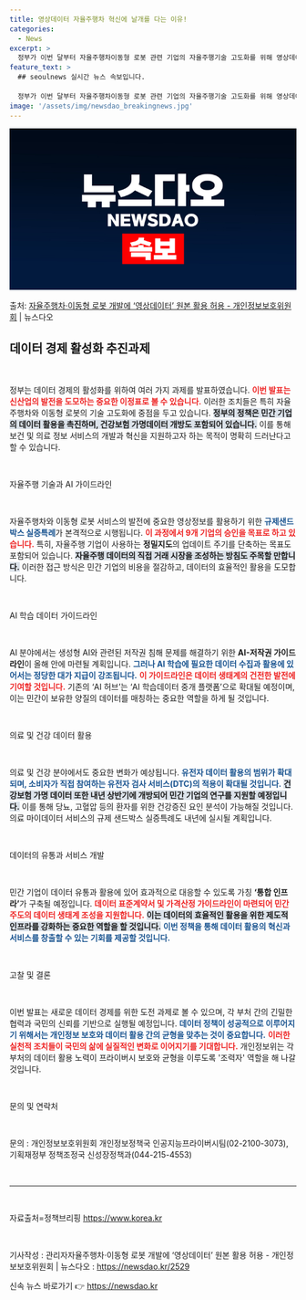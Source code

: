 ```yaml
---
title: 영상데이터 자율주행차 혁신에 날개를 다는 이유!
categories:
  - News
excerpt: >
  정부가 이번 달부터 자율주행차이동형 로봇 관련 기업의 자율주행기술 고도화를 위해 영상데이터 원본을 활용하는 …
feature_text: >
  ## seoulnews 실시간 뉴스 속보입니다.

  정부가 이번 달부터 자율주행차이동형 로봇 관련 기업의 자율주행기술 고도화를 위해 영상데이터 원본을 활용하는 …
image: '/assets/img/newsdao_breakingnews.jpg'
---
```


![뉴스다오 속보](/assets/img/newsdao_breakingnews.jpg)

<p>출처: <a href="https://newsdao.kr/2529" rel="dofollow">자율주행차·이동형 로봇 개발에 ‘영상데이터’ 원본 활용 허용 - 개인정보보호위원회</a> | 뉴스다오</p>

<h2 data-ke-size="size26">데이터 경제 활성화 추진과제</h2>

<p data-ke-size="size16">&nbsp;</p>

정부는 데이터 경제의 활성화를 위하여 여러 가지 과제를 발표하였습니다. <b><span style="color: #ee2323;">이번 발표는 신산업의 발전을 도모하는 중요한 이정표로 볼 수 있습니다.</span></b> 이러한 조치들은 특히 자율주행차와 이동형 로봇의 기술 고도화에 중점을 두고 있습니다. <b><span style="background-color: #21538527;">정부의 정책은 민간 기업의 데이터 활용을 촉진하며, 건강보험 가명데이터 개방도 포함되어 있습니다.</span></b> 이를 통해 보건 및 의료 정보 서비스의 개발과 혁신을 지원하고자 하는 목적이 명확히 드러난다고 할 수 있습니다. 

<p data-ke-size="size16">&nbsp;</p>

자율주행 기술과 AI 가이드라인

<p data-ke-size="size16">&nbsp;</p>

자율주행차와 이동형 로봇 서비스의 발전에 중요한 영상정보를 활용하기 위한 <b><span style="color: #1a5490;">규제샌드박스 실증특례</span></b>가 본격적으로 시행됩니다. <b><span style="color: #ee2323;">이 과정에서 9개 기업의 승인을 목표로 하고 있습니다.</span></b> 특히, 자율주행 기업이 사용하는 <b>정밀지도</b>의 업데이트 주기를 단축하는 목표도 포함되어 있습니다. <b><span style="background-color: #21538527;">자율주행 데이터의 직접 거래 시장을 조성하는 방침도 주목할 만합니다.</span></b> 이러한 접근 방식은 민간 기업의 비용을 절감하고, 데이터의 효율적인 활용을 도모합니다.

<p data-ke-size="size16">&nbsp;</p>

AI 학습 데이터 가이드라인

<p data-ke-size="size16">&nbsp;</p>

AI 분야에서는 생성형 AI와 관련된 저작권 침해 문제를 해결하기 위한 <b>AI-저작권 가이드라인</b>이 올해 안에 마련될 계획입니다. <b><span style="color: #1a5490;">그러나 AI 학습에 필요한 데이터 수집과 활용에 있어서는 정당한 대가 지급이 강조됩니다.</span></b> <b><span style="color: #ee2323;">이 가이드라인은 데이터 생태계의 건전한 발전에 기여할 것입니다.</span></b> 기존의 ‘AI 허브’는 ‘AI 학습데이터 중개 플랫폼’으로 확대될 예정이며, 이는 민간이 보유한 양질의 데이터를 매칭하는 중요한 역할을 하게 될 것입니다. 

<p data-ke-size="size16">&nbsp;</p>

의료 및 건강 데이터 활용

<p data-ke-size="size16">&nbsp;</p>

의료 및 건강 분야에서도 중요한 변화가 예상됩니다. <b><span style="color: #1a5490;">유전자 데이터 활용의 범위가 확대되며, 소비자가 직접 참여하는 유전자 검사 서비스(DTC)의 적용이 확대될 것입니다.</span></b> <b><span style="background-color: #21538527;">건강보험 가명 데이터 또한 내년 상반기에 개방되어 민간 기업의 연구를 지원할 예정입니다.</span></b> 이를 통해 당뇨, 고혈압 등의 환자를 위한 건강증진 요인 분석이 가능해질 것입니다. 의료 마이데이터 서비스의 규제 샌드박스 실증특례도 내년에 실시될 계획입니다.

<p data-ke-size="size16">&nbsp;</p>

데이터의 유통과 서비스 개발

<p data-ke-size="size16">&nbsp;</p>

민간 기업이 데이터 유통과 활용에 있어 효과적으로 대응할 수 있도록 가칭 <b>‘통합 인프라’</b>가 구축될 예정입니다. <b><span style="color: #ee2323;">데이터 표준계약서 및 가격산정 가이드라인이 마련되어 민간 주도의 데이터 생태계 조성을 지원합니다.</span></b> <b><span style="background-color: #21538527;">이는 데이터의 효율적인 활용을 위한 제도적 인프라를 강화하는 중요한 역할을 할 것입니다.</span></b> <b><span style="color: #1a5490;">이번 정책을 통해 데이터 활용의 혁신과 서비스를 창출할 수 있는 기회를 제공할 것입니다.</span></b>

<p data-ke-size="size16">&nbsp;</p>

고찰 및 결론

<p data-ke-size="size16">&nbsp;</p>

이번 발표는 새로운 데이터 경제를 위한 도전 과제로 볼 수 있으며, 각 부처 간의 긴밀한 협력과 국민의 신뢰를 기반으로 실행될 예정입니다. <b><span style="color: #1a5490;">데이터 정책이 성공적으로 이루어지기 위해서는 개인정보 보호와 데이터 활용 간의 균형을 맞추는 것이 중요합니다.</span></b> <b><span style="color: #ee2323;">이러한 실천적 조치들이 국민의 삶에 실질적인 변화로 이어지기를 기대합니다.</span></b> 개인정보위는 각 부처의 데이터 활용 노력이 프라이버시 보호와 균형을 이루도록 '조력자' 역할을 해 나갈 것입니다.

<p data-ke-size="size16">&nbsp;</p>

문의 및 연락처

<p data-ke-size="size16">&nbsp;</p>

문의 : 개인정보보호위원회 개인정보정책국 인공지능프라이버시팀(02-2100-3073), 기획재정부 정책조정국 신성장정책과(044-215-4553)

<p data-ke-size="size16">&nbsp;</p>

<hr>

<p data-ke-size="size16">&nbsp;</p> 

 자료출처=정책브리핑 https://www.korea.kr

<p data-ke-size="size16">&nbsp;</p>

기사작성 : 관리자자율주행차·이동형 로봇 개발에 ‘영상데이터’ 원본 활용 허용 - 개인정보보호위원회 | 뉴스다오  : https://newsdao.kr/2529 

신속 뉴스 바로가기 👉 <a href="https://newsdao.kr" rel="dofollow">https://newsdao.kr</a>


